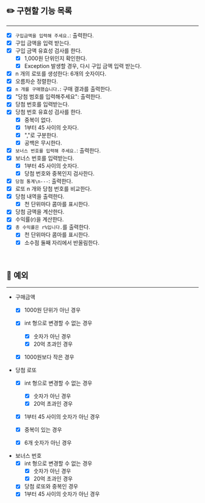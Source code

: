
## ✏️ 구현할 기능 목록

---

- [x] `구입금액을 입력해 주세요.`: 출력한다.
- [x] 구입 금액을 입력 받는다.
- [x] 구입 금액 유효성 검사를 한다.
  - [x] 1,000원 단위인지 확인한다.
  - [x] Exception 발생할 경우, 다시 구입 금액 입력 받는다.
- [x] n 개의 로또를 생성한다: 6개의 숫자이다.
- [x] 오름차순 정렬한다.
- [x] `n 개를 구매했습니다.`: 구매 결과를 출력한다.
- [x] "당첨 범호를 입력해주세요": 출력한다.
- [x] 당첨 번호를 입력받는다.
- [x] 당첨 번호 유효성 검사를 한다.
  - [x] 중복이 없다.
  - [x] 1부터 45 사이의 숫자다.
  - [x] ","로 구분한다.
  - [x] 공백은 무시한다.
- [x] `보너스 번호를 입력해 주세요.`: 출력한다.
- [x] 보너스 번호를 입력받는다.
  - [x] 1부터 45 사이의 숫자다.
  - [x] 당첨 번호와 중복인지 검사한다.
- [x] `당첨 통계\n---`: 출력한다.
- [x] 로또 n 개와 당첨 번호를 비교한다.
- [x] 당첨 내역을 출력한다.
  - [x] 천 단위마다 콤마를 표시한다.
- [x] 당첨 금액을 계산한다.
- [x] 수익률(r)을 계산한다.
- [x] `총 수익률은 r%입니다.`를 출력한다.
  - [x] 천 단위마다 콤마를 표시한다.
  - [x] 소수점 둘째 자리에서 반올림한다.

<br>

## 📍 예외

---

- 구매금액
  - [x] 1000원 단위가 아닌 경우
  - [x] int 형으로 변경할 수 없는 경우
    - [x] 숫자가 아닌 경우
    - [x] 20억 초과인 경우
  - [x] 1000원보다 작은 경우

  
- 당첨 로또
  - [x] int 형으로 변경할 수 없는 경우
    - [x] 숫자가 아닌 경우
    - [x] 20억 초과인 경우
  - [x] 1부터 45 사이의 숫자가 아닌 경우
  - [x] 중복이 있는 경우
  - [x] 6개 숫자가 아닌 경우


- 보너스 번호
  - [x] int 형으로 변경할 수 없는 경우
    - [x] 숫자가 아닌 경우
    - [x] 20억 초과인 경우
  - [x] 당첨 로또와 중복인 경우
  - [x] 1부터 45 사이의 숫자가 아닌 경우
